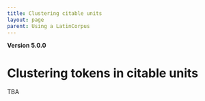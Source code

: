 ```yaml
---
title: Clustering citable units
layout: page
parent: Using a LatinCorpus
---
```


**Version 5.0.0**

# Clustering tokens in citable units

TBA
